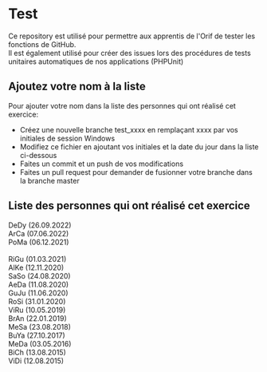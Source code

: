 # Test
Ce repository est utilisé pour permettre aux apprentis de l'Orif de tester les fonctions de GitHub.<br>
Il est également utilisé pour créer des issues lors des procédures de tests unitaires automatiques de nos applications (PHPUnit)

## Ajoutez votre nom à la liste
Pour ajouter votre nom dans la liste des personnes qui ont réalisé cet exercice:
- Créez une nouvelle branche test_xxxx en remplaçant xxxx par vos initiales de session Windows
- Modifiez ce fichier en ajoutant vos initiales et la date du jour dans la liste ci-dessous
- Faites un commit et un push de vos modifications
- Faites un pull request pour demander de fusionner votre branche dans la branche master

## Liste des personnes qui ont réalisé cet exercice
DeDy (26.09.2022)<br>
ArCa (07.06.2022)<br>
PoMa (06.12.2021)<br>  
RiGu (01.03.2021)<br>
AlKe (12.11.2020)<br>
SaSo (24.08.2020)<br>
AeDa (11.08.2020)<br>
GuJu (11.06.2020)<br>
RoSi (31.01.2020)<br>
ViRu (10.05.2019)<br>
BrAn (22.01.2019)<br>
MeSa (23.08.2018)<br>
BuYa (27.10.2017)<br>
MeDa (03.05.2016)<br>
BiCh (13.08.2015)<br>
ViDi (12.08.2015)
